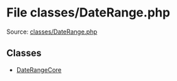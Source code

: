 File classes/DateRange.php
=========

Source: [classes/DateRange.php](https://github.com/PrestaShop/PrestaShop/blob/1.5.4.0/classes/DateRange.php)


Classes
-------

* [DateRangeCore](class.DateRangeCore.md)

